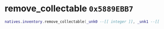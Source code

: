 # remove_collectable `0x5889EBB7`

```lua
natives.inventory.remove_collectable(_unk0 --[[ integer ]], _unk1 --[[ integer ]])
```